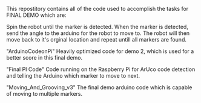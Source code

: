 This repostitory contains all of the code used to accomplish the tasks for FINAL DEMO which are:

Spin the robot until the marker is detected. When the marker is detected, send the angle to the arduino for the robot to move to. The robot will then move back to it's orginal location and repeat untill all markers are found.

"ArduinoCodeonPi"   Heavily optimized code for demo 2, which is used for a better score in this final demo.

"Final PI Code"     Code running on the Raspberry Pi for ArUco code detection and telling the Arduino which marker to move to next.

"Moving_And_Grooving_v3"    The final demo arduino code which is capable of moving to multiple markers.
